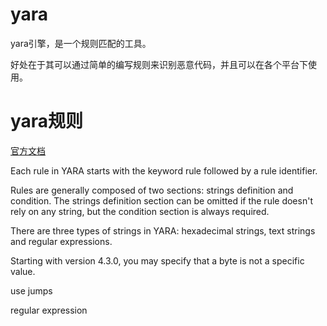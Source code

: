 # yara
yara引擎，是一个规则匹配的工具。

好处在于其可以通过简单的编写规则来识别恶意代码，并且可以在各个平台下使用。
# yara规则
[官方文档](https://yara.readthedocs.io/en/stable/writingrules.html)

Each rule in YARA starts with the keyword rule followed by a rule identifier.

Rules are generally composed of two sections: strings definition and condition. The strings definition section can be omitted if the rule doesn't rely on any string, but the condition section is always required.

There are three types of strings in YARA: hexadecimal strings, text strings and regular expressions.

Starting with version 4.3.0, you may specify that a byte is not a specific value.

use jumps

regular expression